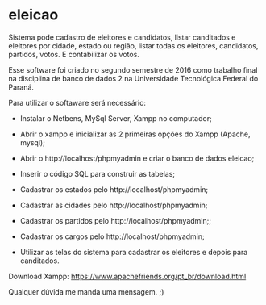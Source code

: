 # eleicao
Sistema pode cadastro de eleitores e candidatos, listar canditados e eleitores por cidade, estado ou região, listar todas os eleitores, candidatos, partidos, votos. E contabilizar os votos.



Esse software foi criado no segundo semestre de 2016 como trabalho final na disciplina de 
banco de dados 2 na Universidade Tecnológica Federal do Paraná.

Para utilizar o softaware será necessário:

- Instalar o Netbens, MySql Server, Xampp no computador;

- Abrir o xampp e inicializar as 2 primeiras opções do Xampp (Apache, mysql);

- Abrir o http://localhost/phpmyadmin e criar o banco de dados eleicao;

- Inserir o código SQL para construir as tabelas;

- Cadastrar os estados pelo http://localhost/phpmyadmin;

- Cadastrar as cidades pelo http://localhost/phpmyadmin;

- Cadastrar os partidos pelo http://localhost/phpmyadmin;;

- Cadastrar os cargos pelo http://localhost/phpmyadmin;

- Utilizar as telas do sistema para cadastrar os eleitores e depois para canditados.



Download Xampp:
https://www.apachefriends.org/pt_br/download.html


Qualquer dúvida me manda uma mensagem. ;)
